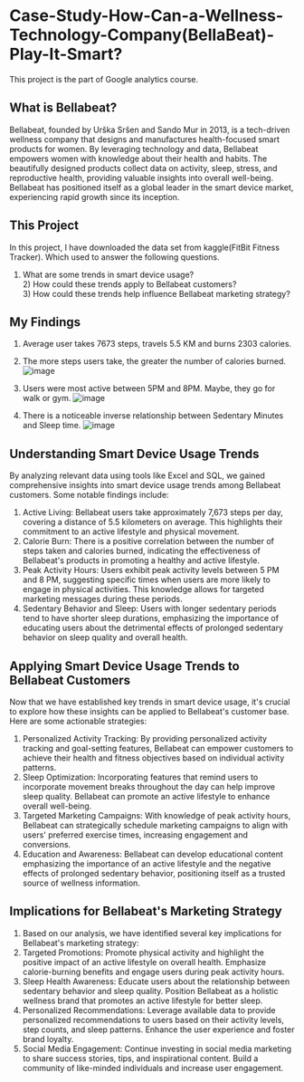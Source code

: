 # Case-Study-How-Can-a-Wellness-Technology-Company(BellaBeat)-Play-It-Smart?
This project is the part of Google analytics course.

## What is Bellabeat?
Bellabeat, founded by Urška Sršen and Sando Mur in 2013, is a tech-driven wellness company that designs and manufactures health-focused smart products for women. By leveraging technology and data, Bellabeat empowers women with knowledge about their health and habits. The beautifully designed products collect data on activity, sleep, stress, and reproductive health, providing valuable insights into overall well-being. Bellabeat has positioned itself as a global leader in the smart device market, experiencing rapid growth since its inception.

## This Project
In this project, I have downloaded the data set from kaggle(FitBit Fitness Tracker). Which used to answer the following questions.<br>
1) What are some trends in smart device usage?<br>2) How could these trends apply to Bellabeat customers?<br>3) How could these trends help influence Bellabeat marketing strategy? 

## My Findings
1) Average user takes 7673 steps, travels 5.5 KM and burns 2303 calories.
                          
2) The more steps users take, the greater the number of calories burned.
![image](https://github.com/S-Tanwar/Case-Study-How-Can-a-Wellness-Technology-Company-Play-It-Smart-/assets/95356553/2b193655-5646-4e77-bcb0-ea3dbcd75e60)

3) Users were most active between 5PM and 8PM. Maybe, they go for walk or gym.
![image](https://github.com/S-Tanwar/Case-Study-How-Can-a-Wellness-Technology-Company-Play-It-Smart-/assets/95356553/a40e05fc-0ad5-4cce-94e3-25565c35c4de)

4) There is a noticeable inverse relationship between Sedentary Minutes and Sleep time.
![image](https://github.com/S-Tanwar/Case-Study-How-Can-a-Wellness-Technology-Company-Play-It-Smart-/assets/95356553/2b4c8335-a468-424a-bfc0-fd3657a84471)

## Understanding Smart Device Usage Trends
By analyzing relevant data using tools like Excel and SQL, we gained comprehensive insights into smart device usage trends among Bellabeat customers. Some notable findings include:
1) Active Living: Bellabeat users take approximately 7,673 steps per day, covering a distance of 5.5 kilometers on average. This highlights their commitment to an active lifestyle and physical movement.
2) Calorie Burn: There is a positive correlation between the number of steps taken and calories burned, indicating the effectiveness of Bellabeat's products in promoting a healthy and active lifestyle.
3) Peak Activity Hours: Users exhibit peak activity levels between 5 PM and 8 PM, suggesting specific times when users are more likely to engage in physical activities. This knowledge allows for targeted marketing messages during these periods.
4) Sedentary Behavior and Sleep: Users with longer sedentary periods tend to have shorter sleep durations, emphasizing the importance of educating users about the detrimental effects of prolonged sedentary behavior on sleep quality and overall health.

## Applying Smart Device Usage Trends to Bellabeat Customers
Now that we have established key trends in smart device usage, it's crucial to explore how these insights can be applied to Bellabeat's customer base. Here are some actionable strategies:
1) Personalized Activity Tracking: By providing personalized activity tracking and goal-setting features, Bellabeat can empower customers to achieve their health and fitness objectives based on individual activity patterns.
2) Sleep Optimization: Incorporating features that remind users to incorporate movement breaks throughout the day can help improve sleep quality. Bellabeat can promote an active lifestyle to enhance overall well-being.
3) Targeted Marketing Campaigns: With knowledge of peak activity hours, Bellabeat can strategically schedule marketing campaigns to align with users' preferred exercise times, increasing engagement and conversions.
4) Education and Awareness: Bellabeat can develop educational content emphasizing the importance of an active lifestyle and the negative effects of prolonged sedentary behavior, positioning itself as a trusted source of wellness information.

## Implications for Bellabeat's Marketing Strategy
1) Based on our analysis, we have identified several key implications for Bellabeat's marketing strategy:
2) Targeted Promotions: Promote physical activity and highlight the positive impact of an active lifestyle on overall health. Emphasize calorie-burning benefits and engage users during peak activity hours.
3) Sleep Health Awareness: Educate users about the relationship between sedentary behavior and sleep quality. Position Bellabeat as a holistic wellness brand that promotes an active lifestyle for better sleep.
4) Personalized Recommendations: Leverage available data to provide personalized recommendations to users based on their activity levels, step counts, and sleep patterns. Enhance the user experience and foster brand loyalty.
5) Social Media Engagement: Continue investing in social media marketing to share success stories, tips, and inspirational content. Build a community of like-minded individuals and increase user engagement.
